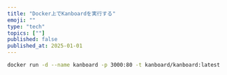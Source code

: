 ```yaml
---
title: "Docker上でKanboardを実行する"
emoji: ""
type: "tech"
topics: [""]
published: false
published_at: 2025-01-01
---
```



```bash
docker run -d --name kanboard -p 3000:80 -t kanboard/kanboard:latest
```
